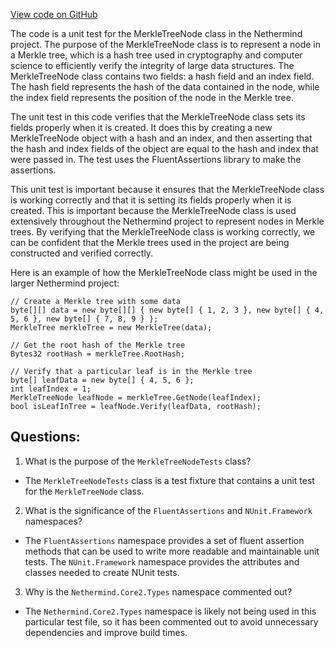 [View code on GitHub](https://github.com/nethermindeth/nethermind/Nethermind.Serialization.Ssz.Test/MerkleTreeNodeTests.cs)

The code is a unit test for the MerkleTreeNode class in the Nethermind project. The purpose of the MerkleTreeNode class is to represent a node in a Merkle tree, which is a hash tree used in cryptography and computer science to efficiently verify the integrity of large data structures. The MerkleTreeNode class contains two fields: a hash field and an index field. The hash field represents the hash of the data contained in the node, while the index field represents the position of the node in the Merkle tree.

The unit test in this code verifies that the MerkleTreeNode class sets its fields properly when it is created. It does this by creating a new MerkleTreeNode object with a hash and an index, and then asserting that the hash and index fields of the object are equal to the hash and index that were passed in. The test uses the FluentAssertions library to make the assertions.

This unit test is important because it ensures that the MerkleTreeNode class is working correctly and that it is setting its fields properly when it is created. This is important because the MerkleTreeNode class is used extensively throughout the Nethermind project to represent nodes in Merkle trees. By verifying that the MerkleTreeNode class is working correctly, we can be confident that the Merkle trees used in the project are being constructed and verified correctly.

Here is an example of how the MerkleTreeNode class might be used in the larger Nethermind project:

```
// Create a Merkle tree with some data
byte[][] data = new byte[][] { new byte[] { 1, 2, 3 }, new byte[] { 4, 5, 6 }, new byte[] { 7, 8, 9 } };
MerkleTree merkleTree = new MerkleTree(data);

// Get the root hash of the Merkle tree
Bytes32 rootHash = merkleTree.RootHash;

// Verify that a particular leaf is in the Merkle tree
byte[] leafData = new byte[] { 4, 5, 6 };
int leafIndex = 1;
MerkleTreeNode leafNode = merkleTree.GetNode(leafIndex);
bool isLeafInTree = leafNode.Verify(leafData, rootHash);
```
## Questions: 
 1. What is the purpose of the `MerkleTreeNodeTests` class?
- The `MerkleTreeNodeTests` class is a test fixture that contains a unit test for the `MerkleTreeNode` class.

2. What is the significance of the `FluentAssertions` and `NUnit.Framework` namespaces?
- The `FluentAssertions` namespace provides a set of fluent assertion methods that can be used to write more readable and maintainable unit tests. The `NUnit.Framework` namespace provides the attributes and classes needed to create NUnit tests.

3. Why is the `Nethermind.Core2.Types` namespace commented out?
- The `Nethermind.Core2.Types` namespace is likely not being used in this particular test file, so it has been commented out to avoid unnecessary dependencies and improve build times.